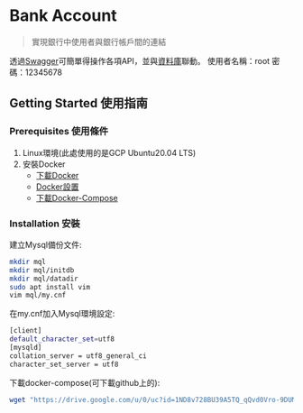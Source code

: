 # Bank Account

> 實現銀行中使用者與銀行帳戶間的連結

透過[Swagger](http://34.81.137.177:3000/swagger/)可簡單得操作各項API，並與[資料庫](http://34.81.137.177:80/)聯動。
使用者名稱：root
密碼：12345678

## Getting Started 使用指南


### Prerequisites 使用條件

1. Linux環境(此處使用的是GCP Ubuntu20.04 LTS)
2. 安裝Docker
    * [下載Docker](https://docs.docker.com/engine/install/ubuntu/)
    * [Docker設置](https://docs.docker.com/engine/install/linux-postinstall/)
    * [下載Docker-Compose](https://docs.docker.com/compose/install/standalone/)

### Installation 安裝

建立Mysql備份文件:

```sh
mkdir mql
mkdir mql/initdb
mkdir mql/datadir
sudo apt install vim
vim mql/my.cnf
```

在my.cnf加入Mysql環境設定:
```sh
[client]
default_character_set=utf8
[mysqld]
collation_server = utf8_general_ci
character_set_server = utf8
```

下載docker-compose(可下載github上的):
```sh
wget "https://drive.google.com/u/0/uc?id=1ND8v728BU39A5TQ_qQvd0Vro-9DUMWvW&export=download" -O "docker-compose.yml"
```
